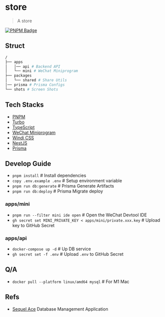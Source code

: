 # store

> A store

[![PNPM Badge](https://img.shields.io/badge/developed%20by-pnpm-black)](https://pnpm.io/)

<!--
TODO:
## Features

![体验版二维码](./shots/mini-trial-qrcode.jpeg)
-->

## Struct

```bash
/
├── apps
│   │── api # Backend API
│   └── mini # WeChat Miniprogram
├── packages
│   └── shared # Share Utils
│── prisma # Prisma Configs
└── shots # Screen Shots
```

## Tech Stacks

- [PNPM](https://pnpm.io/)
- [Turbo](https://turborepo.org/)
- [TypeScript](https://www.typescriptlang.org/)
- [WeChat Miniprogram](https://developers.weixin.qq.com/miniprogram/dev/framework/)
- [Windi CSS](https://windicss.org/)
- [NestJS](https://nestjs.com/)
- [Prisma](https://www.prisma.io/)

## Develop Guide

- `pnpm install` # Install dependencies
- `copy .env.example .env` # Setup environment variable
- `pnpm run db:generate` # Prisma Generate Artifacts
- `pnpm run db:deploy` # Prisma Migrate deploy

### apps/mini

- `pnpm run --filter mini ide open` # Open the WeChat Devtool IDE
- `gh secret set MINI_PRIVATE_KEY < apps/mini/private.xxx.key` # Upload key to GitHub Secret

### apps/api

- `docker-compose up -d` # Up DB service
- `gh secret set -f .env` # Upload `.env` to GitHub Secret

## Q/A

- `docker pull --platform linux/amd64 mysql` # For M1 Mac

## Refs

- [Sequel Ace](https://github.com/Sequel-Ace/Sequel-Ace) Database Management Application

<!--
TODO:

## CI/CD

-->
